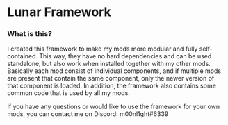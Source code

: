 
# Lunar Framework

### What is this?

I created this framework to make my mods more modular and fully self-contained. This way, they have no hard dependencies and can be used standalone, but also work when installed together with my other mods.
Basically each mod consist of individual components, and if multiple mods are present that contain the same component, only the newer version of that component is loaded.
In addition, the framework also contains some common code that is used by all my mods.

If you have any questions or would like to use the framework for your own mods, you can contact me on Discord: m00nl1ght#6339
